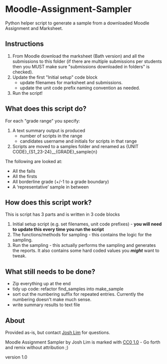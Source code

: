 # Moodle-Assignment-Sampler
Python helper script to generate a sample from a downloaded Moodle Assignment and Marksheet.

## Instructions
1. From Moodle download the marksheet (Bath version) and all the submissions to this folder (if there are multiple submissions per students then you MUST make sure "submissions downloaded in folders" is checked).
2. Update the first "Initial setup" code block
    - update filenames for marksheet and submissions.
    - update the unit code prefix naming convention as needed.
3. Run the script!

## What does this script do?
For each "grade range" you specify:
1. A text summary output is produced
    - number of scripts in the range
    - candidates username and initials for scripts in that range
2. Scripts are moved to a samples folder and renamed as {UNIT CODE}_{S1_23-24}__{GRADE}_sample{n}

The following are looked at:
- All the fails
- All the firsts
- All borderline grade (+/-1 to a grade boundary)
- A ‘representative’ sample in between 

## How does this script work?
This is script has 3 parts and is written in 3 code blocks
1. Initial setup script (e.g. set filenames, unit code prefixes) - **you will need to update this every time you run the script**
2. The functions/methods for sampling - this contains the logic for the sampling.
3. Run the sampling - this actually performs the sampling and generates the reports. It also contains some hard coded values you ***might*** want to tweak.


## What still needs to be done?
- Zip everything up at the end 
- tidy up code: refactor find_samples into make_sample
- sort out the numbering suffix for repeated entries. Currently the numbering doesn't make much sense.
- write summary results to text file

## About
Provided as-is, but contact <a href="mailto:jajhl20@bath.ac.uk" target="_blank">Josh Lim</a> for questions.

<p xmlns:cc="http://creativecommons.org/ns#" xmlns:dct="http://purl.org/dc/terms/"><span property="dct:title">Moodle Assignment Sampler</span> by <span property="cc:attributionName">Josh Lim</span> is marked with <a href="https://creativecommons.org/publicdomain/zero/1.0/?ref=chooser-v1" target="_blank" rel="license noopener noreferrer" style="display:inline-block;">CC0 1.0</a> - Go forth and remix without attribution ;)</p>

version 1.0
